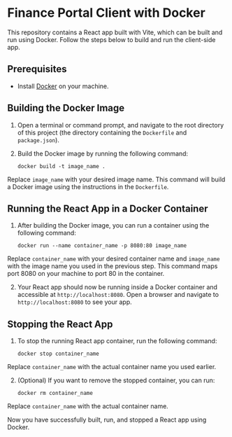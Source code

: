 # Finance Portal Client with Docker

This repository contains a React app built with Vite, which can be built and run using Docker. Follow the steps below to build and run the client-side app.

## Prerequisites

- Install [Docker](https://www.docker.com/products/docker-desktop) on your machine.

## Building the Docker Image

1. Open a terminal or command prompt, and navigate to the root directory of this project (the directory containing the `Dockerfile` and `package.json`).

2. Build the Docker image by running the following command:

    `docker build -t image_name .`

Replace `image_name` with your desired image name. This command will build a Docker image using the instructions in the `Dockerfile`.

## Running the React App in a Docker Container

1. After building the Docker image, you can run a container using the following command:

    `docker run --name container_name -p 8080:80 image_name`

Replace `container_name` with your desired container name and `image_name` with the image name you used in the previous step. This command maps port 8080 on your machine to port 80 in the container.

2. Your React app should now be running inside a Docker container and accessible at `http://localhost:8080`. Open a browser and navigate to `http://localhost:8080` to see your app.

## Stopping the React App

1. To stop the running React app container, run the following command:

    `docker stop container_name`

Replace `container_name` with the actual container name you used earlier.

2. (Optional) If you want to remove the stopped container, you can run:

    `docker rm container_name`

Replace `container_name` with the actual container name.

Now you have successfully built, run, and stopped a React app using Docker.
